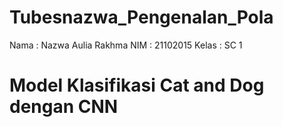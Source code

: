 # Tubesnazwa_Pengenalan_Pola

Nama   : Nazwa Aulia Rakhma
NIM    : 21102015
Kelas  : SC 1

# Model Klasifikasi Cat and Dog dengan CNN
